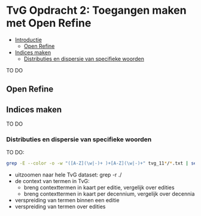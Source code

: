 # TvG Opdracht 2: Toegangen maken met Open Refine

+ [Introductie](#intro)
    + [Open Refine](#open-refine)
+ [Indices maken](#grep-indices)
    + [Distributies en dispersie van specifieke woorden](#grep-words-distributions)

TO DO

<a name="open-refine"></a>
## Open Refine


<a name="grep-indices"></a>
## Indices maken

TO DO

<a name="grep-words-distributions"></a>
### Distributies en dispersie van specifieke woorden


TO DO:

```bash
grep -E --color -o -w "([A-Z](\w|-)+ )+[A-Z](\w|-)+" tvg_11*/*.txt | sed -E 's/ /_/g' | sed -E s'/\/tvg_[0-9]+_page_/ /' | sed -E 's/\.txt:/ /' > tvg_110-119-namen.csv
```

+ uitzoomen naar hele TvG dataset: grep -r ./
+ de context van termen in TvG:
    + breng contexttermen in kaart per editie, vergelijk over edities
    + breng contexttermen in kaart per decennium, vergelijk over decennia
+ verspreiding van termen binnen een editie
+ verspreiding van termen over edities




